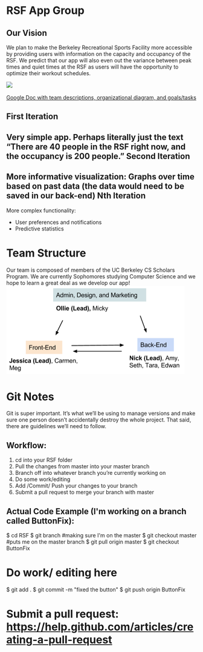 RSF App Group
=============

Our Vision
-------------
We plan to make the Berkeley Recreational Sports Facility more accessible by providing users with information on the capacity and occupancy of the RSF. We predict that our app will also even out the variance between peak times and quiet times at the RSF as users will have the opportunity to optimize their workout schedules. 

<img src="http://i.imgur.com/efmVWEK.jpg">

[Google Doc with team descriptions, organizational diagram, and goals/tasks](https://docs.google.com/a/berkeley.edu/document/d/1pTSaqID6JxPohzLH787dy19iM2VnWdEP0j4ula4_LXo/edit)

First Iteration
------------
Very simple app. Perhaps literally just the text “There are 40 people in the RSF right now, and the occupancy is 200 people.”
Second Iteration
------------
More informative visualization:
Graphs over time based on past data (the data would need to be saved in our back-end)
Nth Iteration
------------
More complex functionality:
- User preferences and notifications
- Predictive statistics

Team Structure
============
Our team is composed of members of the UC Berkeley CS Scholars Program. We are currently Sophomores studying Computer Science and we hope to learn a great deal as we develop our app!
<img src="/structure.png">


Git Notes
=========

Git is super important. It’s what we’ll be using to manage versions and make sure one person doesn’t accidentally destroy the whole project. That said, there are guidelines we’ll need to follow.

Workflow:
---------
1. cd into your RSF folder
2. Pull the changes from master into your master branch
3. Branch off into whatever branch you’re currently working on
4. Do some work/editing
5. Add /Commit/ Push your changes to your branch
6. Submit a pull request to merge your branch with master

Actual Code Example (I'm working on a branch called ButtonFix):
---------------------------------------------------------------
$ cd RSF
$ git branch #making sure I'm on the master
$ git checkout master #puts me on the master branch
$ git pull origin master
$ git checkout ButtonFix
# Do work/ editing here
$ git add .
$ git commit -m "fixed the button"
$ git push origin ButtonFix
# Submit a pull request: https://help.github.com/articles/creating-a-pull-request

